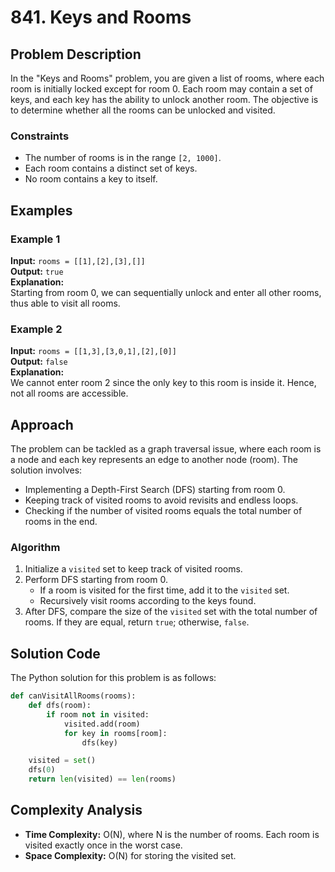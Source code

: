# 841. Keys and Rooms

## Problem Description

In the "Keys and Rooms" problem, you are given a list of rooms, where each room is initially locked except for room 0. Each room may contain a set of keys, and each key has the ability to unlock another room. The objective is to determine whether all the rooms can be unlocked and visited.

### Constraints

- The number of rooms is in the range `[2, 1000]`.
- Each room contains a distinct set of keys.
- No room contains a key to itself.

## Examples

### Example 1

**Input:** `rooms = [[1],[2],[3],[]]`  
**Output:** `true`  
**Explanation:**  
Starting from room 0, we can sequentially unlock and enter all other rooms, thus able to visit all rooms.

### Example 2

**Input:** `rooms = [[1,3],[3,0,1],[2],[0]]`  
**Output:** `false`  
**Explanation:**  
We cannot enter room 2 since the only key to this room is inside it. Hence, not all rooms are accessible.

## Approach

The problem can be tackled as a graph traversal issue, where each room is a node and each key represents an edge to another node (room). The solution involves:

- Implementing a Depth-First Search (DFS) starting from room 0.
- Keeping track of visited rooms to avoid revisits and endless loops.
- Checking if the number of visited rooms equals the total number of rooms in the end.

### Algorithm

1. Initialize a `visited` set to keep track of visited rooms.
2. Perform DFS starting from room 0.
   - If a room is visited for the first time, add it to the `visited` set.
   - Recursively visit rooms according to the keys found.
3. After DFS, compare the size of the `visited` set with the total number of rooms. If they are equal, return `true`; otherwise, `false`.

## Solution Code

The Python solution for this problem is as follows:

```python
def canVisitAllRooms(rooms):
    def dfs(room):
        if room not in visited:
            visited.add(room)
            for key in rooms[room]:
                dfs(key)

    visited = set()
    dfs(0)
    return len(visited) == len(rooms)
```

## Complexity Analysis

- **Time Complexity:** O(N), where N is the number of rooms. Each room is visited exactly once in the worst case.
- **Space Complexity:** O(N) for storing the visited set.
